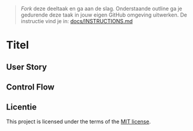 > _Fork_ deze deeltaak en ga aan de slag. Onderstaande outline ga je gedurende deze taak in jouw eigen GitHub omgeving uitwerken. De instructie vind je in: [docs/INSTRUCTIONS.md](docs/INSTRUCTIONS.md)

# Titel
<!-- Geef je project een titel en schrijf in één zin wat het is -->

## User Story
<!-- Schrijf hier de User Story waar de Activity Diagram over gaat-->

## Control Flow
<!-- Toon de Control Flow Diagram -->
<!-- Leg de pseudo-code in de control fow uit -->


## Licentie

This project is licensed under the terms of the [MIT license](./LICENSE).
